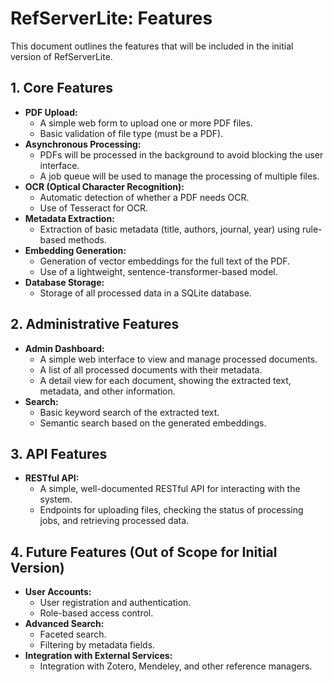 
# RefServerLite: Features

This document outlines the features that will be included in the initial version of RefServerLite.

## 1. Core Features

*   **PDF Upload:**
    *   A simple web form to upload one or more PDF files.
    *   Basic validation of file type (must be a PDF).
*   **Asynchronous Processing:**
    *   PDFs will be processed in the background to avoid blocking the user interface.
    *   A job queue will be used to manage the processing of multiple files.
*   **OCR (Optical Character Recognition):**
    *   Automatic detection of whether a PDF needs OCR.
    *   Use of Tesseract for OCR.
*   **Metadata Extraction:**
    *   Extraction of basic metadata (title, authors, journal, year) using rule-based methods.
*   **Embedding Generation:**
    *   Generation of vector embeddings for the full text of the PDF.
    *   Use of a lightweight, sentence-transformer-based model.
*   **Database Storage:**
    *   Storage of all processed data in a SQLite database.

## 2. Administrative Features

*   **Admin Dashboard:**
    *   A simple web interface to view and manage processed documents.
    *   A list of all processed documents with their metadata.
    *   A detail view for each document, showing the extracted text, metadata, and other information.
*   **Search:**
    *   Basic keyword search of the extracted text.
    *   Semantic search based on the generated embeddings.

## 3. API Features

*   **RESTful API:**
    *   A simple, well-documented RESTful API for interacting with the system.
    *   Endpoints for uploading files, checking the status of processing jobs, and retrieving processed data.

## 4. Future Features (Out of Scope for Initial Version)

*   **User Accounts:**
    *   User registration and authentication.
    *   Role-based access control.
*   **Advanced Search:**
    *   Faceted search.
    *   Filtering by metadata fields.
*   **Integration with External Services:**
    *   Integration with Zotero, Mendeley, and other reference managers.
